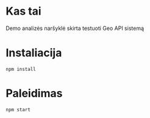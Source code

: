 # Kas tai

Demo analizės naršyklė skirta testuoti Geo API sistemą

# Instaliacija

`npm install`

# Paleidimas

`npm start`
